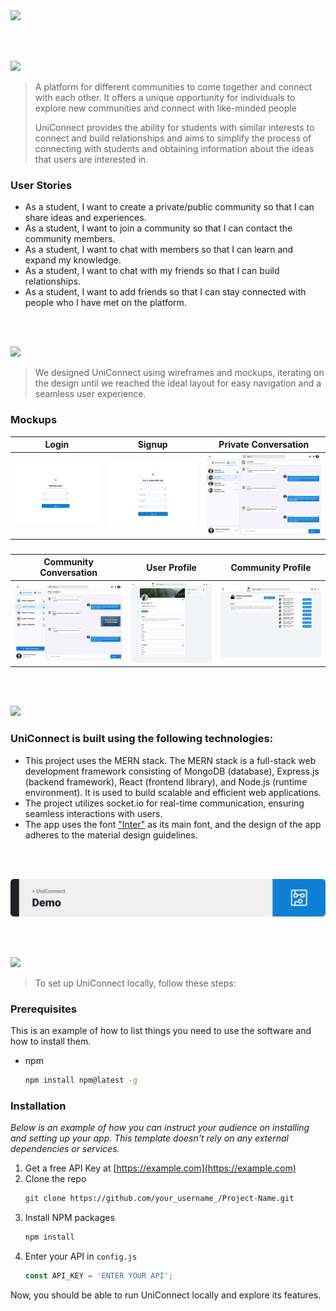 <img src="./readme/title1.svg"/>

<br><br>

<!-- project philosophy -->
<img src="./readme/title2.svg"/>

> A platform for different communities to come together and connect with each other. It offers a unique opportunity for individuals to explore new communities and connect with like-minded people
>
> UniConnect provides the ability for students with similar interests to connect and build relationships and aims to simplify the process of connecting with students and obtaining information about the ideas that users are interested in.

### User Stories
- As a student, I want to create a private/public community so that I can share ideas and experiences.
- As a student, I want to join a community so that I can contact the community members.
- As a student, I want to chat with members so that I can learn and expand my knowledge.
- As a student, I want to chat with my friends so that I can build relationships.
- As a student, I want to add friends so that I can stay connected with people who I have met on the platform.

<br><br>

<!-- Prototyping -->
<img src="./readme/title3.svg"/>

> We designed UniConnect using wireframes and mockups, iterating on the design until we reached the ideal layout for easy navigation and a seamless user experience.

### Mockups
| Login  | Signup | Private Conversation |
| ---| ---| ---|
| ![Landing](./readme/demo/Login.svg) | ![fsdaf](./readme/demo/Signup.svg) | ![fsdaf](./readme/demo/Private-Conversation.svg) |
###
| Community Conversation  | User Profile | Community Profile |
| ---| ---| ---|
| ![Landing](./readme/demo/Community-Conversation.svg) | ![fsdaf](./readme/demo/User-Profile.svg) | ![fsdaf](./readme/demo/Community-Profile.svg) |

<br><br>

<!-- Tech stack -->
<img src="./readme/title5.svg"/>

###  UniConnect is built using the following technologies:

- This project uses the MERN stack. The MERN stack is a full-stack web development framework consisting of MongoDB (database), Express.js (backend framework), React (frontend library), and Node.js (runtime environment). It is used to build scalable and efficient web applications.
- The project utilizes socket.io for real-time communication, ensuring seamless interactions with users.
- The app uses the font ["Inter"](https://fonts.google.com/specimen/Inter) as its main font, and the design of the app adheres to the material design guidelines.

<br><br>

<!-- Demo -->
<img src="./readme/demo.svg"/>

<br><br>

<!-- How to run -->
<img src="./readme/title6.svg"/>

> To set up UniConnect locally, follow these steps:

### Prerequisites

This is an example of how to list things you need to use the software and how to install them.
* npm
  ```sh
  npm install npm@latest -g
  ```

### Installation

_Below is an example of how you can instruct your audience on installing and setting up your app. This template doesn't rely on any external dependencies or services._

1. Get a free API Key at [https://example.com](https://example.com)
2. Clone the repo
   ```sh
   git clone https://github.com/your_username_/Project-Name.git
   ```
3. Install NPM packages
   ```sh
   npm install
   ```
4. Enter your API in `config.js`
   ```js
   const API_KEY = 'ENTER YOUR API';
   ```

Now, you should be able to run UniConnect locally and explore its features.
